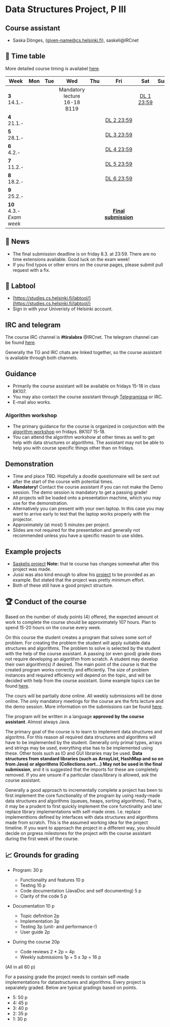 # Data Structures Project, P III

## Course assistant

* Saska Dönges, (given-name@cs.helsinki.fi), saskeli@IRCnet

## :calendar: Time table

More detailed course timing is availabel [here](aikataulu.md).

|  Week | Mon | Tue | Wed | Thu | Fri | Sat | Sun |
|---------------------------|:--:|:--:|:----------------------------:|:--:|:----------------------:|:--:|:----------:|
| **3** 14.1.- |  |  |  Mandatory lecture 16-18 B119 |  |  | [DL 1 23:59](aikataulu.md#week-1) |  |
| **4** 21.1.- |  |  | |  |  [DL 2 23:59](aikataulu.md#week-2) |  |  |
| **5** 28.1.- |  |  |  |  |  [DL 3 23:59](aikataulu.md#week-3) |  |  |
| **6** 4.2.- |  |  |  |  | [DL 4 23:59](aikataulu.md#week-4) |  |  |
| **7** 11.2.- |  |  |  |  |  [DL 5 23:59](aikataulu.md#week-5) |  |  |
| **8** 18.2.- |  |  |  |  | [DL 6 23:59](aikataulu.md#week-6) |  |  |
| **9** 25.2.- |  |  |  |  |  |  |  |
| **10** 4.3.-  _Exam week_ |  |  |  |  |  **[Final submission](aikataulu.md#final-submission-todo)** |  |  |



## :mega: News
 * The final submission deadline is on friday 8.3. at 23:59. There are no time extensions available. Good luck on the exam week!
 * If you find typos or other errors on the course pages, please submit pull request with a fix.

## :notebook: Labtool

 * [https://studies.cs.helsinki.fi/labtool/](https://studies.cs.helsinki.fi/labtool/)
 * Sign in with your Univeristy of Helsinki account.

## IRC and telegram
The course IRC channel is **#tiralabra** @IRCnet.
The telegram channel can be found [here](https://t.me/tkttiralabra).

Generally the TG and IRC chats are linked together, so the course assistant is available through both channels.

## Guidance

* Primarily the course assistant will be available on fridays 15-18 in class BK107.
* You may also contact the course assistant through [Telegramissa](https://t.me/tkttiralabra) or IRC.
* E-mail also works.

### Algorithm workshop

* The primary guidance for the course is organized in conjunction with the [algorithm workshop](https://courses.helsinki.fi/en/tkt20000/126082463) on fridays. BK107 15-18.
* You can attend the algorithm workshow at other times as well to get help with data structures or algorithms. The assistant may not be able to help you with course specific things other than on fridays.

## Demonstration

* Time and place TBD. Hopefully a doodle questionnaire will be sent out after the start of the course with potential times.
* **Mandatory!** Contact the course assistant if you can not make the Demo session. The demo session is mandatory to get a passing grade!
* All projects will be loaded onto a presentation machine, which you may use for the demonstration.
* Alternatively you can present with your own laptop. In this case you may want to arrive early to test that the laptop works properly with the projector.
* Approximately (at most) 5 minutes per project.
* Slides are not required for the presentation and generally not recommended unless you have a specific reason to use slides.

## Example projects

* [Saskelis project](https://github.com/saskeli/NonogramSolver_TiRa) **Note:** that te course has changes somewhat after this project was made.
* Jussi was also kind enough to allow his [project](https://github.com/yussiv/Compress) to be provided as an example. But stated that the project was pretty minimum effort.
* Both of these still have a good project structure.

## :trophy: Conduct of the course
Based on the number of study points (4) offered, the expected amount ot work to complete the course should be approximately 107 hours. Plan to spend 15-20 hours on the course every week.

On this course the student creates a program that solves some sort of problem. For creating the problem the student will apply suitable data structures and algorithms. The problem to solve is selected by the student with the help of the course assistant. A passing (or even good) grade does not require developing an algorithm from scratch. A student may develop their own algorithm(s) if desired. The main point of the course is that the created program works correctly and efficiently. The size of problem instances and required efficiency will depend on the topic, and will be decided with help from the course assistant. Some example topics can be found [here](aiheet.md).

The cours will be partially done online. All weekly submissions will be done online. The only mandatory meetings for the course are the firts lecture and the demo session. More information on the submissions can be found [here](palautukset.md).

The program will be written in a language **approved by the course assistant**. Almost always Java.

The primary goal of the course is to learn to implement data structures and algoritms. For this reason all required data structures and algorithms will have to be implemented by the student. Generally only primal types, arrays and strings may be used, everything else has to be implemented using these. Other tools such as IO and GUI libraries may be used. **Data structures from standard libraries (such as ArrayList, HashMap and so on from Java) or algorithms (Collections.sort...) May not be used in the final submission**, and it is suggested that the imports for these are completely removed. If you are unsure if a particular class/library is allowed, ask the course assistant.

Generally a good approach to incrementally complete a project has been to first implement the core functionality of the program by using ready-made data structures and algorithms (queues, heaps, sorting algorithms). That is, it may be a prudent to first quickly implement the core functinality and later replace library implementations with self-made ones. I.e. replace implementtions defined by interfaces with data structures and algorithms made from scratch. This is the assumed working idea for the project timeline. If you want to approach the project in a different way, you should decide on prgress milestones for the project with the course assistant during the first week of the course.

## :chart_with_upwards_trend: Grounds for grading
* Program: 30 p
   * Functionality and features 10 p
   * Testing 10 p
   * Code documentation (JavaDoc and self documenting) 5 p
   * Clarity of the code 5 p

* Documentation 10 p
   * Topic definition 2p
   * Implementation 3p
   * Testing 3p (unit- and performance-!)
   * User guide 2p

* During the course 20p
    * Code reviews 2 * 2p = 4p
    * Weekly submissions 1p +  5 x 3p = 16 p

(All in all 60 p)

For a passing grade the project needs to contain self-made implementations for datastructures and algorithms. Every project is separately graded. Below are typical gradings based on points.

* 5: 50 p
* 4: 45 p
* 3: 40 p
* 2: 35 p
* 1: 30 p
